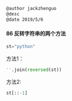 ```markdown
@author jackzhenguo
@desc 
@date 2019/5/6
```

#### 86 反转字符串的两个方法

```python
st="python"
```

方法1：

```python
''.join(reversed(st))
```

方法2:

```python
st[::-1]
```

